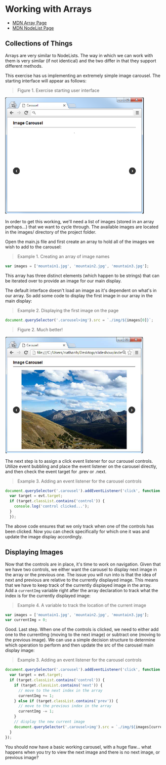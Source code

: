 # Working with Arrays

- [MDN Array Page](https://developer.mozilla.org/en-US/docs/Web/JavaScript/Reference/Global_Objects/Array) 
- [MDN NodeList Page](https://developer.mozilla.org/en-US/docs/Web/API/NodeList) 

## Collections of Things

Arrays are very similar to NodeLists. The way in which we can work with them is very similar (if not identical) and the two differ in that they support different methods.

This exercise has us implementing an extremely simple image carousel. The starting interface will appear as follows:

> Figure 1. Exercise starting user interface

![](./img/fig.1.png)

In order to get this working, we'll need a list of images (stored in an array perhaps…) that we want to cycle through. The available images are located in the images/ directory of the project folder.

Open the main.js file and first create an array to hold all of the images we wish to add to the carousel:

> Example 1. Creating an array of image names

```js
var images = ['mountain1.jpg', 'mountain2.jpg', 'mountain3.jpg'];
```

This array has three distinct elements (which happen to be strings) that can be iterated over to provide an image for our main display.

The default interface doesn't load an image as it's dependent on what's in our array. So add some code to display the first image in our array in the main display:

> Example 2. Displaying the first image on the page

```js
document.querySelector('.carousel>img').src = `./img/${images[0]}`;
```

> Figure 2. Much better!

![](./img/fig.2.png)

The next step is to assign a click event listener for our carousel controls. Utilize event bubbling and place the event listener on the carousel directly, and then check the event target for .prev or .next.

> Example 3. Adding an event listener for the carousel controls

```js
document.querySelector('.carousel').addEventListener('click', function (evt){
  var target = evt.target;
  if (target.classList.contains('control')) {
    console.log('control clicked...');
  }
  });
```

The above code ensures that we only track when one of the controls has been clicked. Now you can check specifically for which one it was and update the image display accordingly.

## Displaying Images

Now that the controls are in place, it's time to work on navigation. Given that we have two controls, we either want the carousel to display next image in the array or the previous one. The issue you will run into is that the idea of next and previous are relative to the currently displayed image. This means that we have to keep track of the currently displayed image in the array. Add a `currentImg` variable right after the array declaration to track what the index is for the currently displayed image:

> Example 4. A variable to track the location of the current image

```js
var images = ['mountain1.jpg', 'mountain2.jpg', 'mountain3.jpg'];
var currentImg = 0;
```

Good. Last step. When one of the controls is clicked, we need to either add one to the currentImg (moving to the next image) or subtract one (moving to the previous image). We can use a simple decision structure to determine which operation to perform and then update the src of the carousel main display image:

> Example 3. Adding an event listener for the carousel controls

```js
document.querySelector('.carousel').addEventListener('click', function (evt){
  var target = evt.target;
  if (target.classList.contains('control')) {
    if (target.classList.contains('next')) {
      // move to the next index in the array
      currentImg += 1;
    } else if (target.classList.contains('prev')) {
      // move to the previous index in the array
      currentImg -= 1;
    }
    // display the new current image
    document.querySelector('.carousel>img').src = `./img/${images[currentImg]}`;
  }
});
```

You should now have a basic working carousel, with a huge flaw… what happens when you try to view the next image and there is no next image, or previous image?
